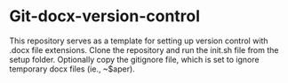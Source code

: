 # Git-docx-version-control

This repository serves as a template for setting up version control with .docx file extensions. Clone the repository and run the init.sh file from the setup folder. Optionally copy the gitignore file, which is set to ignore temporary docx files (ie., ~$aper).

